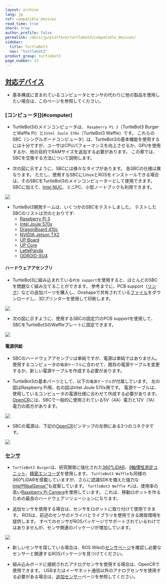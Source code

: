 ```yaml
---
layout: archive
lang: jp
ref: compatible_devices
read_time: true
share: true
author_profile: false
permalink: /docs/jp/platform/turtlebot3/compatible_devices/
sidebar:
  title: TurtleBot3
  nav: "turtlebot3"
product_group: turtlebot3
page_number: 13
---
```


<div style="counter-reset: h1 6"></div>
<div style="counter-reset: h2 4"></div>

<!--[dummy Header 1]>
  <h1 id="setup"><a href="#setup">Setup</a></h1>
<![end dummy Header 1]-->

## [対応デバイス](#compatible-devices)

- 基本構成に含まれているコンピュータとセンサの代わりに他の製品を使用したい場合は、このページを参照してください。

### [コンピュータ]](#computer)

- TurtleBot3のメインコンピュータは、 `Raspberry Pi 3`（TurtleBot3 BurgerとWaffle Pi）と`Intel Joule 570x`（TurtleBot3 Waffle）です。 これらのSBC（シングルボードコンピュータ）は、TurtleBot3の基本機能を使用するには十分ですが、ユーザはCPUパフォーマンスを向上させるか、GPUを使用するか、他の目的でRAMサイズを追加する必要があります。 この章では、SBCを交換する方法について説明します。

- 次の図に示すように、SBCには様々なタイプがあります。 各SBCの仕様は異なります。 ただし、使用するSBCにLinuxとROSをインストールできる場合は、そのSBCをTurtleBot3のメインコンピューターとして使用できます。 SBCに加えて、[Intel NUC][intel_nuc]、ミニPC、小型ノートブックも利用できます。

![](/assets/images/platform/turtlebot3/setup/sbcs.png)

- TurtleBot3開発チームは、いくつかのSBCをテストしました。 テストしたSBCのリストは次のとおりです:
  - [Raspberry Pi 3][raspberry_pi_3]
  - [Intel Joule 570x][intel_joule_570x]
  - [DragonBoard 410c][dragonboard_410c]
  - [NVIDIA Jetson TX2][nvidia_Jetson_tx2]
  - [UP Board][up_board]
  - [UP Core][up_core]
  - [LattePanda][lattepanda]
  - [ODROID-XU4][odroid_xu4]

#### ハードウェアアセンブリ

- TurtleBot3に組み込まれている`PCB support`を使用すると、ほとんどのSBCを問題なく組み立てることができます。 参考までに、PCB support（[リンク](http://www.robotis-shop-en.com/?act=shop_en.goods_view&GS=3284&GC=GD070003)）などの追加パーツを購入し、Onshapeで共有されている[ファイル](http://www.robotis.com/service/download.php?no=676)をダウンロードし、3Dプリンターを使用して印刷します。

![](/assets/images/platform/turtlebot3/setup/pcb_support.png)

- 次の図に示すように、使用するSBCの固定穴のPCB supportを使用して、SBCをTurtleBot3のWaffleプレートに固定できます。

![](/assets/images/platform/turtlebot3/setup/pcb_support_and_sbc.png)

#### 電源供給

- SBCのハードウェアアセンブリは単純ですが、電源は単純ではありません。 使用するコンピュータの`電源ケーブル`に合わせて、既存の電源ケーブルを変更するか、新しい電源ケーブルを作成する必要があります。

- TurtleBot3の基本パーツとして、以下の`電源ケーブル`が付属しています。 左の図はRaspberry Pi用、右の図はIntel Joule 570x用です。 電源ケーブルは、使用しているコンピュータの電源仕様に合わせて作成する必要があります。 [OpenCR][open_cr]には、SBCで一般的に使用されている5V（4A）電力と12V（1A）電力の両方があります。

![](/assets/images/platform/turtlebot3/setup/power_cable.png)

- SBCの電源は、下記の[OpenCR][open_cr]ピンマップの左側にある3つのコネクタです。

![](/assets/images/parts/controller/opencr10/opencr_pinout.png)

### [センサ](#sensors)

- `TurtleBot3 Burger`は、研究開発に強化された[360°LiDAR][lds]、[9軸慣性測定ユニット][imu]、[精密エンコーダ][dynamixel]を使用します。 `TurtleBot3 Waffle`も同様の360°LiDARを搭載していますが、さらに認識SDKを備えた強力な[Intel®RealSense™][realsense]も提案しています。 `TurtleBot3 Waffle Pi`は、使用率の高い[Raspberry Pi Camera][raspi_cam]を使用しています。 これは、移動ロボットを作るための最良のハードウェアソリューションになります。

- 追加センサを使用する場合は、センサをロボットに取り付けて使用できます。 ROSは、前述のセンサのドライバとライブラリを使用できる開発環境を提供します。 すべてのセンサがROSパッケージでサポートされているわけではありませんが、センサ関連のパッケージが増加しています。

![](/assets/images/platform/turtlebot3/setup/sensors.png)

- 新しいセンサを探している場合は、ROS Wikiの[センサページ][sensors]を確認し必要なセンサーと関連するROSパッケージを見つけてください。

- 組み込みボードに接続されたアナログセンサを使用する場合は、OpenCRで使用できます。 USBまたはイーサネット通信以外のアナログセンサを使用する必要がある場合は、[追加センサー][additional_sensors]ページを参照してください。

[raspberry_pi_3]: https://www.raspberrypi.org/products/
[intel_joule_570x]: https://ark.intel.com/products/96414/Intel-Joule-570x-Developer-Kit
[dragonboard_410c]: https://developer.qualcomm.com/hardware/dragonboard-410c
[nvidia_Jetson_tx2]: https://developer.nvidia.com/embedded/buy/jetson-tx2-devkit
[up_board]: http://www.up-board.org/up/
[up_core]: http://www.up-board.org/upcore/
[lattepanda]: https://www.lattepanda.com/
[odroid_xu4]: http://www.hardkernel.com/
[intel_nuc]: https://www.intel.com/content/www/us/en/products/boards-kits/nuc.html

[open_cr]: /docs/en/parts/controller/opencr10/
[lds]: /docs/en/platform/turtlebot3/appendix_lds_01/
[imu]: /docs/en/platform/turtlebot3/appendix_opencr1_0/#specifications
[dynamixel]: /docs/en/platform/turtlebot3/appendix_dynamixel/
[realsense]: /docs/en/platform/turtlebot3/appendix_realsense/
[raspi_cam]: /docs/en/platform/turtlebot3/appendix_raspi_cam/
[sensors]: http://wiki.ros.org/Sensors
[additional_sensors]: /docs/en/platform/turtlebot3/additional_sensors/

